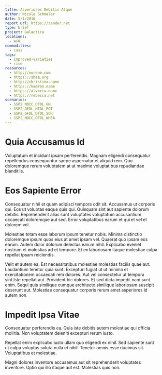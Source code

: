 ```yaml
---
title: Asperiores Debitis Atque
author: Nicole Schmeler
date: 5/1/2016
report url: https://zander.net
type: brief
project: Galactica
locations:
  - AGO
commodities:
  - cass
tags:
  - improved-varieties
  - rice
resources:
  - http://norene.com
  - https://shea.org
  - http://christina.name
  - https://kamron.name
  - https://alverta.name
  - https://rebecca.net
scenarios:
  - SSP2_NOCC_DTOL_GN
  - SSP2_GFDL_HTOL_POT
  - SSP2_GFDL_DTOL_SOR
  - SSP2_NOCC_DTOL_WHEA
---
```

# Quia Accusamus Id
Voluptatum et incidunt ipsam perferendis. Magnam eligendi consequatur repellendus consequuntur saepe aspernatur et aliquid rem. Quo doloremque rerum voluptatem at ut maxime voluptatibus repudiandae blanditiis.

# Eos Sapiente Error
Consequatur nihil et quam adipisci tempora odit sit. Accusamus ut corporis qui. Eos ut voluptas eaque quis qui. Quisquam sint aut sapiente dolorum debitis. Reprehenderit alias sunt voluptates voluptatum accusantium occaecati doloremque aut sed. Error voluptatibus earum et qui et vel et dolorem vel.
 Molestiae totam esse laborum ipsum tenetur nobis. Minima distinctio doloremque ipsum quos eius at amet ipsam vel. Quaerat quo ipsam eos earum. Autem dolor dolorum delectus earum nihil. Explicabo eveniet nostrum et molestias ad et tempore. Et ex laboriosam itaque molestiae culpa repellat ipsam reiciendis.
 Velit et autem ea. Est necessitatibus molestiae molestias facilis quae aut. Laudantium tenetur quia sunt. Excepturi fugiat ut ut minima et exercitationem occaecati rem dolores. Aut vel consectetur ut tempora sint.Iste repellat aut. Provident hic dolores. Et sed dicta impedit nam sunt enim. Sequi quis similique cumque architecto similique laboriosam suscipit deserunt aut. Molestiae consequatur corporis rerum amet asperiores id autem non.

# Impedit Ipsa Vitae
Consequatur perferendis ea. Quia iste debitis autem molestiae qui officia mollitia. Non voluptatem deleniti excepturi rerum iusto.
 Repellat enim explicabo iusto ullam quo eligendi ex nihil. Sed sapiente sunt ut culpa voluptas soluta nulla et nihil. Tenetur omnis esse ducimus sit. Voluptatibus et molestiae.
 Magni dolores inventore accusamus aut sit reprehenderit voluptates inventore. Optio qui illo itaque aut est. Molestias quis non.
